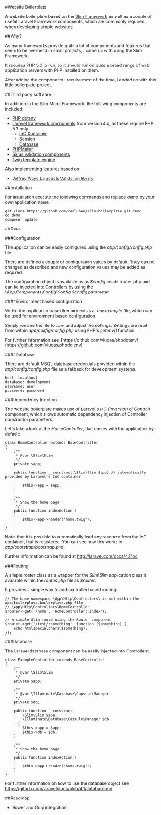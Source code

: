 #Website Boilerplate

A website boilerplate based on the [Slim Framework](http://www.slimframework.com/) as well as a couple of useful Laravel Framework components, which are commonly required, when developing simple websites.

##Why?

As many frameworks provide quite a lot of components and features that seem to be overhead in small projects, I came up with using the Slim Framework.

It requires PHP 5.3 to run, so it should run on quite a broad range of web application servers with PHP installed on them.

After adding the components I require most of the time, I ended up with this little boilerplate project.

##Third party software

In addition to the Slim Micro Framework, the following components are included:

* [PHP dotenv](https://github.com/vlucas/phpdotenv)
* [Laravel framework components](http://www.laravel.com/docs) from version 4.x, as these require PHP 5.3 only
    * [IoC Container](https://github.com/illuminate/container)
    * [Session](https://github.com/illuminate/session)
    * [Database](https://github.com/illuminate/database)
* [PHPMailer](https://github.com/PHPMailer/PHPMailer)
* [Sirius validation components](https://github.com/siriusphp/validation)
* [Twig template engine](http://twig.sensiolabs.org/)

Also implementing features based on:

* [Jeffrey Ways Laracasts Validation library](https://github.com/laracasts/Validation)

##Installation

For installation execute the following commands and replace *demo* by your own application name

    git clone https://github.com/remluben/slim-boilerplate.git demo
    cd demo
    composer update

##Docs

###Configuration

The application can be easily configured using the *app/config/config.php* file.

There are defined a couple of configuration values by default. They can be changed as described and new configuration values may be added as required.

The configuration object is available as as *$config* inside routes.php and can be injected into Controllers by using the *\App\Components\Config\Config $config* parameter.

####Environment based configuration

Within the application base directory exists a *.env.example* file, which can be used for environment based configuration.

Simply rename the file to *.env* and adjust the settings. Settings are read from within *app/config/config.php* using PHP's *getenv()* function.

For further information see: [https://github.com/vlucas/phpdotenv](https://github.com/vlucas/phpdotenv)

####Database

There are default MSQL database credentials provided within the *app/config/config.php* file as a fallback for development systems.

    host: localhost
    database: development
    username: user
    password: password

###Dependency Injection

The website boilerplate makes use of Laravel's *IoC (Inversion of Control)* component, which allows automatic dependency injection of Controller constructor parameters.

Let's take a look at the *HomeController*, that comes with the application by default:

    class HomeController extends BaseController
    {
        /**
         * @var \Slim\Slim
         */
        private $app;
    
        public function __construct(\Slim\Slim $app) // automatically provided by Laravel's IoC container
        {
            $this->app = $app;
        }
    
        /**
         * Show the home page
         */
        public function indexAction()
        {
            $this->app->render('home.twig');
        }
    }

Note, that it is possible to automatically load any resource from the IoC container, that is registered. You can see how this works in *app/bootstrap/bootstrap.php*.

Further information can be found at http://laravel.com/docs/4.1/ioc

###Routing

A simple router class as a wrapper for the *Slim\Slim* application class is available within the *routes.php* file as *$router*.

It provides a simple way to add controller based routing:


    // The base namespace \App\Http\Controllers\ is set within the app/boilerplate/boilerplate.php file
    // \App\Http\Controllers\HomeController
    $router->get('/home', 'HomeController::index');
    
    // A simple Slim route using the Router component
    $router->get('/test/:something', function ($something) {
        echo htmlspecialchars($something);
    });

###Database

The Laravel database component can be easily injected into Controllers:

    class ExampleController extends BaseController
    {
        /**
         * @var \Slim\Slim
         */
        private $app;
    
        /**
         * @var \Illuminate\Database\Capsule\Manager
         */
        private $db;
    
        public function __construct(
            \Slim\Slim $app,
            \Illuminate\Database\Capsule\Manager $db
        ) {
            $this->app = $app;
            $this->db = $db;
        }
    
        /**
         * Show the home page
         */
        public function indexAction()
        {
            $this->app->render('home.twig');
        }
    }

For further information on how to use the database object see https://github.com/laravel/docs/blob/4.1/database.md

##Roadmap

* Bower and Gulp integration